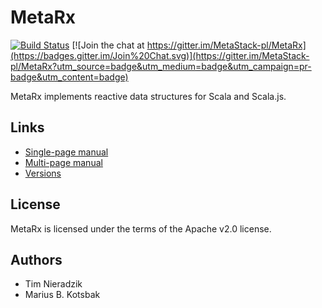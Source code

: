 # MetaRx
[![Build Status](https://travis-ci.org/MetaStack-pl/MetaRx.svg)](https://travis-ci.org/MetaStack-pl/MetaRx)
[![Join the chat at https://gitter.im/MetaStack-pl/MetaRx](https://badges.gitter.im/Join%20Chat.svg)](https://gitter.im/MetaStack-pl/MetaRx?utm_source=badge&utm_medium=badge&utm_campaign=pr-badge&utm_content=badge)

MetaRx implements reactive data structures for Scala and Scala.js.

## Links
* [Single-page manual](http://metastack-pl.github.io/metarx/latest.html)
* [Multi-page manual](http://metastack-pl.github.io/metarx/latest/index.html)
* [Versions](http://search.maven.org/#search%7Cgav%7C1%7Cg%3A%22pl.metastack%22%20AND%20a%3A%22metarx_2.11%22)

## License
MetaRx is licensed under the terms of the Apache v2.0 license.

## Authors
* Tim Nieradzik
* Marius B. Kotsbak
